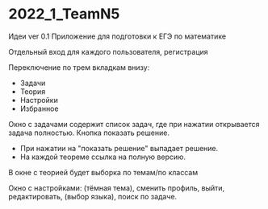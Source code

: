 # 2022_1_TeamN5
Идеи ver 0.1
Приложение для подготовки к ЕГЭ по математике 

Отдельный вход для каждого пользователя, регистрация

Переключение по трем вкладкам внизу: 
- Задачи
- Теория
- Настройки
- Избранное

Окно с задачами содержит список задач, 
где при нажатии открывается задача полностью. Кнопка показать решение.
- При нажатии на "показать решение" выпадает решение. 
- На каждой теореме ссылка на полную версию.

В окне с теорией будет выборка по темам/по классам

Окно с настройками: (тёмная тема), сменить профиль, 
выйти, редактировать, (выбор языка), поиск по задаче.
